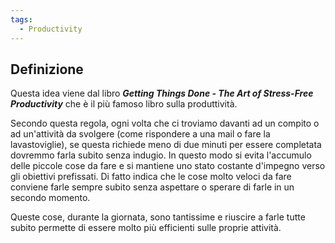 ```yaml
---
tags:
  - Productivity
---
```



## Definizione
Questa idea viene dal libro _**Getting Things Done - The Art of Stress-Free Productivity**_ che è il più famoso libro sulla produttività.

Secondo questa regola, ogni volta che ci troviamo davanti ad un compito o ad un'attività da svolgere (come rispondere a una mail o fare la lavastoviglie), se questa richiede meno di due minuti per essere completata dovremmo farla subito senza indugio. In questo modo si evita l'accumulo delle piccole cose da fare e si mantiene uno stato costante d'impegno verso gli obiettivi prefissati.
Di fatto indica che le cose molto veloci da fare conviene farle sempre subito senza aspettare o sperare di farle in un secondo momento.

Queste cose, durante la giornata, sono tantissime e riuscire a farle tutte subito permette di essere molto più efficienti sulle proprie attività.